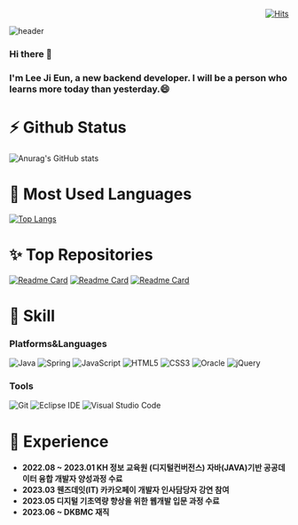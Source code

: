 <div align=right>

[![Hits](https://hits.seeyoufarm.com/api/count/incr/badge.svg?url=https%3A%2F%2Fgithub.com%2Fjaneess%2Fhit-counter&count_bg=%2392968F&title_bg=%23000000&icon=&icon_color=%23FFFFFF&title=hits&edge_flat=false)](https://hits.seeyoufarm.com)

 </div>

![header](https://capsule-render.vercel.app/api?type=waving&color=timeGradient&height=300&section=header&text=izzy1202&fontSize=90)

### Hi there 👋
### I'm Lee Ji Eun, a new backend developer. I will be a person who learns more today than yesterday.😄

# ⚡ Github Status
![Anurag's GitHub stats](https://github-readme-stats.vercel.app/api?username=izzy1202&show_icons=true&theme=tokyonight)

# 💬 Most Used Languages
[![Top Langs](https://github-readme-stats-git-masterrstaa-rickstaa.vercel.app/api/top-langs/?username=izzy1202&layout=compact&card_width=445&hide=html&theme=dark)](https://github.com/izzy1202/github-readme-stats)

# ✨ Top Repositories
[![Readme Card](https://github-readme-stats-git-masterrstaa-rickstaa.vercel.app/api/pin/?username=izzy1202&repo=BooMovie_Final&show_owner=true&theme=dark)](https://github.com/izzy1202/BooMovie_Final)
[![Readme Card](https://github-readme-stats-git-masterrstaa-rickstaa.vercel.app/api/pin/?username=izzy1202&repo=Semi_Project&show_owner=true&theme=dark)](https://github.com/izzy1202/Semi_Project)
[![Readme Card](https://github-readme-stats-git-masterrstaa-rickstaa.vercel.app/api/pin/?username=izzy1202&repo=TIL&show_owner=true&theme=dark)](https://github.com/izzy1202/TIL)

# 🔨 Skill
### Platforms&Languages
 
![Java](https://img.shields.io/badge/Java-007396.svg?&style=for-the-badge&logo=Java&logoColor=white)
![Spring](https://img.shields.io/badge/Spring-6DB33F.svg?&style=for-the-badge&logo=Spring&logoColor=white)
![JavaScript](https://img.shields.io/badge/JavaScript-F7DF1E.svg?&style=for-the-badge&logo=JavaScript&logoColor=white)
![HTML5](https://img.shields.io/badge/HTML5-E34F26.svg?&style=for-the-badge&logo=HTML5&logoColor=white)
![CSS3](https://img.shields.io/badge/CSS3-1572B6.svg?&style=for-the-badge&logo=CSS3&logoColor=white)
![Oracle](https://img.shields.io/badge/Oracle-F80000.svg?&style=for-the-badge&logo=Oracle&logoColor=white)
![jQuery](https://img.shields.io/badge/jQuery-0769AD.svg?&style=for-the-badge&logo=jQuery&logoColor=white)


 ### Tools
![Git](https://img.shields.io/badge/Git-F05032.svg?&style=for-the-badge&logo=Git&logoColor=white)
![Eclipse IDE](https://img.shields.io/badge/Eclipse%20IDE-2C2255.svg?&style=for-the-badge&logo=Eclipse%20IDE&logoColor=white)
![Visual Studio Code](https://img.shields.io/badge/Visual%20Studio%20Code-007ACC.svg?&style=for-the-badge&logo=Visual%20Studio%20Code&logoColor=white)


# 🌱 Experience

<h4>
   <ul>
      <li>2022.08 ~ 2023.01 KH 정보 교육원 (디지털컨버전스) 자바(JAVA)기반 공공데이터 융합 개발자 양성과정 수료</li>
      <li>2023.03 웬즈데잇(IT) 카카오페이 개발자 인사담당자 강연 참여</li>
      <li>2023.05 디지털 기초역량 향상을 위한 웹개발 입문 과정 수료</li>
      <li>2023.06 ~ DKBMC 재직</li>
    </ul>
</h4>
